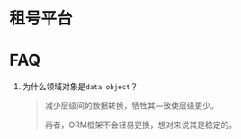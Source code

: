 # 租号平台

# FAQ

1. 为什么领域对象是`data object`？
   > 减少层级间的数据转换，牺牲其一致使层级更少。
   > 
   > 再者，ORM框架不会轻易更换，想对来说其是稳定的。
